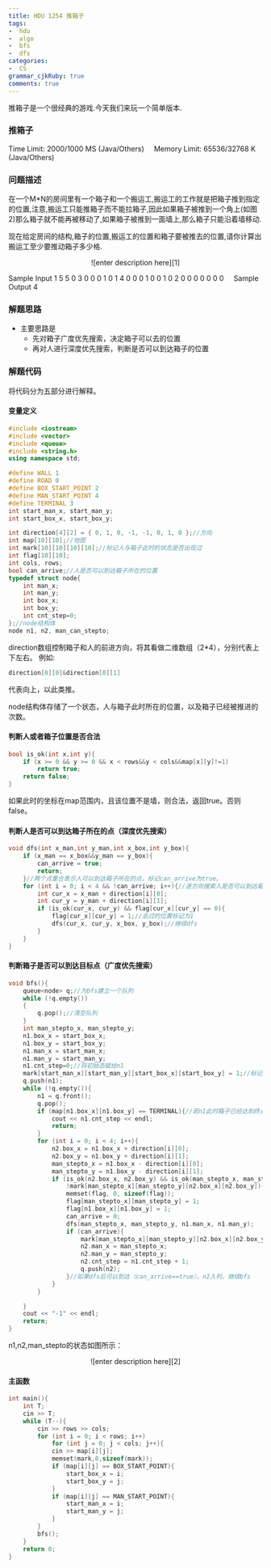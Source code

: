 ```yaml
---
title: HDU 1254 推箱子
tags: 
-  hdu 
-  algo
-  bfs 
-  dfs
categories:
-  CS
grammar_cjkRuby: true
comments: true
---
```

推箱子是一个很经典的游戏.今天我们来玩一个简单版本.
<!-- more -->
### 推箱子
Time Limit: 2000/1000 MS (Java/Others)    
Memory Limit: 65536/32768 K (Java/Others)

### 问题描述
在一个M*N的房间里有一个箱子和一个搬运工,搬运工的工作就是把箱子推到指定的位置,注意,搬运工只能推箱子而不能拉箱子,因此如果箱子被推到一个角上(如图2)那么箱子就不能再被移动了,如果箱子被推到一面墙上,那么箱子只能沿着墙移动.

现在给定房间的结构,箱子的位置,搬运工的位置和箱子要被推去的位置,请你计算出搬运工至少要推动箱子多少格.

<div align=center>
![enter description here][1]
</div>

Sample Input
1 
5 5
0 3 0 0 0 
1 0 1 4 0 
0 0 1 0 0 
1 0 2 0 0
0 0 0 0 0
 
 
Sample Output
4

### 解题思路
* 主要思路是
   * 先对箱子广度优先搜索，决定箱子可以去的位置
   * 再对人进行深度优先搜索，判断是否可以到达箱子的位置
   
### 解题代码
将代码分为五部分进行解释。
#### 变量定义

```cpp 
#include <iostream>
#include <vector>
#include <queue>
#include <string.h> 
using namespace std;

#define WALL 1
#define ROAD 0
#define BOX_START_POINT 2
#define MAN_START_POINT 4
#define TERMINAL 3
int start_man_x, start_man_y;
int start_box_x, start_box_y;

int direction[4][2] = { 0, 1, 0, -1, -1, 0, 1, 0 };//方向
int map[10][10];//地图
int mark[10][10][10][10];//标记人与箱子此时的状态是否出现过
int flag[10][10];
int cols, rows;
bool can_arrive;//人是否可以到达箱子所在的位置
typedef struct node{
	int man_x;
	int man_y;
	int box_x;
	int box_y;
	int cnt_step=0;
};//node结构体
node n1, n2, man_can_stepto;
```
direction数组控制箱子和人的前进方向，将其看做二维数组（2*4），分别代表上下左右。
例如:
```cpp 
direction[0][0]&direction[0][1]
```
代表向上，以此类推。

node结构体存储了一个状态，人与箱子此时所在的位置，以及箱子已经被推进的次数。

#### 判断人或者箱子位置是否合法
```cpp 
bool is_ok(int x,int y){
	if (x >= 0 && y >= 0 && x < rows&&y < cols&&map[x][y]!=1)
		return true;
	return false;
}
```
如果此时的坐标在map范围内，且该位置不是墙，则合法，返回true。否则false。

#### 判断人是否可以到达箱子所在的点（深度优先搜索）
```cpp 
void dfs(int x_man,int y_man,int x_box,int y_box){
	if (x_man == x_box&&y_man == y_box){
		can_arrive = true;
		return;
	}//两个点重合表示人可以到达箱子所在的点，标记can_arrive为true。
	for (int i = 0; i < 4 && !can_arrive; i++){//逐方向搜索人是否可以到达箱子所在的点
		int cur_x = x_man + direction[i][0];
		int cur_y = y_man + direction[i][1];
		if (is_ok(cur_x, cur_y) && flag[cur_x][cur_y] == 0){
			flag[cur_x][cur_y] = 1;//去过的位置标记为1
			dfs(cur_x, cur_y, x_box, y_box);//继续dfs
		}
	}
}
```

#### 判断箱子是否可以到达目标点（广度优先搜索）
```cpp 
void bfs(){
	queue<node> q;//为bfs建立一个队列
	while (!q.empty())
	{
		q.pop();//清空队列
	}
	int man_stepto_x, man_stepto_y;
	n1.box_x = start_box_x;
	n1.box_y = start_box_y;
	n1.man_x = start_man_x;
	n1.man_y = start_man_y;
	n1.cnt_step=0;//将初始态赋给n1
	mark[start_man_x][start_man_y][start_box_x][start_box_y] = 1;//标记此时的状态
	q.push(n1);
	while (!q.empty()){
		n1 = q.front();
		q.pop();
		if (map[n1.box_x][n1.box_y] == TERMINAL){//若n1此时箱子已经达到终点，输出结果
			cout << n1.cnt_step << endl;
			return;
		}
		for (int i = 0; i < 4; i++){
			n2.box_x = n1.box_x + direction[i][0];
			n2.box_y = n1.box_y + direction[i][1];
			man_stepto_x = n1.box_x - direction[i][0];
			man_stepto_y = n1.box_y - direction[i][1];
			if (is_ok(n2.box_x, n2.box_y) && is_ok(man_stepto_x, man_stepto_y) && 
				!mark[man_stepto_x][man_stepto_y][n2.box_x][n2.box_y]){
				memset(flag, 0, sizeof(flag));
				flag[man_stepto_x][man_stepto_y] = 1;
				flag[n1.box_x][n1.box_y] = 1;
				can_arrive = 0;
				dfs(man_stepto_x, man_stepto_y, n1.man_x, n1.man_y);
				if (can_arrive){
					mark[man_stepto_x][man_stepto_y][n2.box_x][n2.box_y] = 1;
					n2.man_x = man_stepto_x;
					n2.man_y = man_stepto_y;
					n2.cnt_step = n1.cnt_step + 1;
					q.push(n2);
				}//如果dfs后可以到达（can_arrive==true），n2入列，继续bfs
			}
		}

	}
	cout << "-1" << endl;
	return;
}
```
n1,n2,man_stepto的状态如图所示：
<div align=center>
![enter description here][2]
</div>

#### 主函数
```cpp 
int main(){
	int T;
	cin >> T;
	while (T--){
		cin >> rows >> cols;
		for (int i = 0; i < rows; i++)
			for (int j = 0; j < cols; j++){
			cin >> map[i][j];
			memset(mark,0,sizeof(mark));
			if (map[i][j] == BOX_START_POINT){
				start_box_x = i;
				start_box_y = j;
			}
			if (map[i][j] == MAN_START_POINT){
				start_man_x = i;
				start_man_y = j;
			}
		}
		bfs();
	}
	return 0;
}
```


  [1]: http://img.blog.csdn.net/20151211100807926
  [2]: http://i1.piimg.com/567571/957f6c1be4939c3c.png